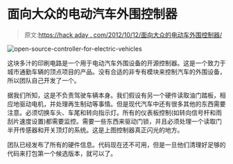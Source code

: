 # 面向大众的电动汽车外围控制器

> 原文:[https://hack aday . com/2012/10/12/面向大众的电动车外围控制器/](https://hackaday.com/2012/10/12/electric-vehicle-peripheral-controller-for-the-masses/)

![](../Images/0ba0b9d4b6c78f8f197b450db2555d36.png "open-source-controller-for-electric-vehicles")

这块多汁的印刷电路是一个用于电动汽车外围设备的开源控制器。这是一个致力于城市通勤车辆的顶点项目的产品。没有合适的非专有模块来控制汽车的外围设备，所以团队自己开发了一个。

据我们所知，这是不负责驾驶车辆本身。我们假设有另一个硬件读取油门踏板，相应地驱动电机，并处理再生制动等事情。但是现代汽车中还有很多其他的东西需要注意。必须切换车头、车尾和转向指示灯。所有的仪表板控制(如转向信号杆和雨刮片速度设置)都需要监控。需要一些东西来驱动门锁，并且必须处理一个读取门半开传感器和开关顶灯的系统。这是上图控制器真正闪光的地方。

团队已经发布了所有的硬件信息。代码现在还不可用，但是一旦他们清理好足够的代码来打包第一个候选版本，就可以了。
